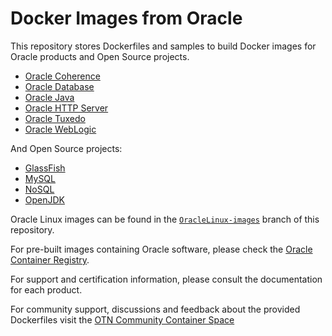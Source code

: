 # Docker Images from Oracle

This repository stores Dockerfiles and samples to build Docker images for Oracle products and Open Source projects.

 - [Oracle Coherence](https://github.com/oracle/docker-images/tree/master/OracleCoherence)
 - [Oracle Database](https://github.com/oracle/docker-images/tree/master/OracleDatabase)
 - [Oracle Java](https://github.com/oracle/docker-images/tree/master/OracleJava)
 - [Oracle HTTP Server](https://github.com/oracle/docker-images/tree/master/OracleHTTPServer)
 - [Oracle Tuxedo](https://github.com/oracle/docker-images/tree/master/OracleTuxedo)
 - [Oracle WebLogic](https://github.com/oracle/docker-images/tree/master/OracleWebLogic)

And Open Source projects:

 - [GlassFish](https://github.com/oracle/docker-images/tree/master/GlassFish)
 - [MySQL](https://github.com/mysql/mysql-docker/)
 - [NoSQL](https://github.com/oracle/docker-images/tree/master/NoSQL)
 - [OpenJDK](/OpenJDK)

Oracle Linux images can be found in the [`OracleLinux-images`](https://github.com/oracle/docker/tree/OracleLinux-images) branch of this repository.

For pre-built images containing Oracle software, please check the [Oracle Container Registry](https://container-registry.oracle.com).

For support and certification information, please consult the documentation for each product.

For community support, discussions and feedback about the provided Dockerfiles visit the [OTN Community Container Space](https://community.oracle.com/community/server_&_storage_systems/containers)
